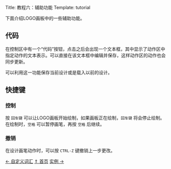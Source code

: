 Title: 教程六：辅助功能
Template: tutorial

下面介绍LOGO画板中的一些辅助功能。

## 代码

在控制区中有一个“代码”按钮，点击之后会出现一个文本框，其中显示了动作区中指定动作的文本表示。可以直接在该文本框中编辑并保存，这样动作区的动作也会同步更新。

可以利用这一功能保存当前设计或是载入以前的设计。

## 快捷键

### 控制

按 `回车键` 可以让LOGO画板开始绘制，如果画板正在绘制，`回车键` 将会停止绘制。在绘制时，`空格` 可以暂停画笔，再按 `空格` 后继续。

### 撤销

在设计画笔动作时，可以按 `CTRL-Z` 键撤销上一步更改。

<div class="center-nav">
	<a href="./tut-05.html">← 自定义词汇</a>
	<a href="./index.html">⇑ 首页</a>
	<a href="./tut-07.html">实例 →</a>
</div>
